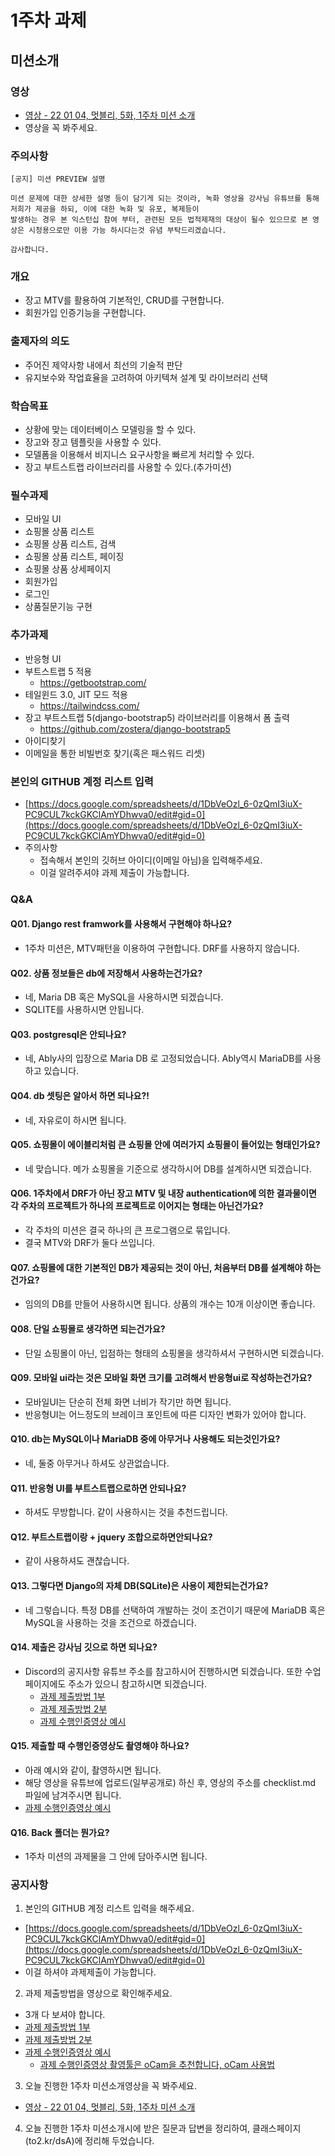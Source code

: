 # 1주차 과제

## 미션소개

### 영상

- [영상 - 22 01 04, 멋블리, 5화, 1주차 미션 소개](https://youtu.be/SFC92Fzz4M4)
- 영상을 꼭 봐주세요.

### 주의사항

```
[공지] 미션 PREVIEW 설명

미션 문제에 대한 상세한 설명 등이 담기게 되는 것이라, 녹화 영상을 강사님 유튜브를 통해 저희가 제공을 하되, 이에 대한 녹화 및 유포, 복제등이
발생하는 경우 본 익스턴십 참여 부터, 관련된 모든 법적제재의 대상이 될수 있으므로 본 영상은 시청용으로만 이용 가능 하시다는것 유념 부탁드리겠습니다.

감사합니다.

```

### 개요

- 장고 MTV를 활용하여 기본적인, CRUD를 구현합니다.
- 회원가입 인증기능을 구현합니다.

### 출제자의 의도

- 주어진 제약사항 내에서 최선의 기술적 판단
- 유지보수와 작업효율을 고려하여 아키텍쳐 설계 및 라이브러리 선택

### 학습목표

- 상황에 맞는 데이터베이스 모델링을 할 수 있다.
- 장고와 장고 템플릿을 사용할 수 있다.
- 모델폼을 이용해서 비지니스 요구사항을 빠르게 처리할 수 있다.
- 장고 부트스트랩 라이브러리를 사용할 수 있다.(추가미션)

### 필수과제

- 모바일 UI
- 쇼핑몰 상품 리스트
- 쇼핑몰 상품 리스트, 검색
- 쇼핑몰 상품 리스트, 페이징
- 쇼핑몰 상품 상세페이지
- 회원가입
- 로그인
- 상품질문기능 구현

### 추가과제

- 반응형 UI
- 부트스트랩 5 적용
  - https://getbootstrap.com/
- 테일윈드 3.0, JIT 모드 적용
  - https://tailwindcss.com/
- 장고 부트스트랩 5(django-bootstrap5) 라이브러리를 이용해서 폼 출력
  - https://github.com/zostera/django-bootstrap5
- 아이디찾기
- 이메일을 통한 비빌번호 찾기(혹은 패스워드 리셋)

### 본인의 GITHUB 계정 리스트 입력

- [https://docs.google.com/spreadsheets/d/1DbVeOzl_6-0zQmI3iuX-PC9CUL7kckGKClAmYDhwva0/edit#gid=0](https://docs.google.com/spreadsheets/d/1DbVeOzl_6-0zQmI3iuX-PC9CUL7kckGKClAmYDhwva0/edit#gid=0)
- 주의사항
  - 접속해서 본인의 깃허브 아이디(이메일 아님)을 입력해주세요.
  - 이걸 알려주셔야 과제 제출이 가능합니다.

### Q&A

#### Q01. Django rest framwork를 사용해서 구현해야 하나요?

- 1주차 미션은, MTV패턴을 이용하여 구현합니다. DRF를 사용하지 않습니다.

#### Q02. 상품 정보들은 db에 저장해서 사용하는건가요?

- 네, Maria DB 혹은 MySQL을 사용하시면 되겠습니다.
- SQLITE를 사용하시면 안됩니다.

#### Q03. postgresql은 안되나요?

- 네, Ably사의 입장으로 Maria DB 로 고정되었습니다. Ably역시 MariaDB를 사용하고 있습니다.

#### Q04. db 셋팅은 알아서 하면 되나요?!

- 네, 자유로이 하시면 됩니다.

#### Q05. 쇼핑몰이 에이블리처럼 큰 쇼핑몰 안에 여러가지 쇼핑몰이 들어있는 형태인가요?

- 네 맞습니다. 메가 쇼핑몰을 기준으로 생각하시어 DB를 설계하시면 되겠습니다.

#### Q06. 1주차에서 DRF가 아닌 장고 MTV 및 내장 authentication에 의한 결과물이면 각 주차의 프로젝트가 하나의 프로젝트로 이어지는 형태는 아닌건가요?

- 각 주차의 미션은 결국 하나의 큰 프로그램으로 묶입니다.
- 결국 MTV와 DRF가 둘다 쓰입니다.

#### Q07. 쇼핑몰에 대한 기본적인 DB가 제공되는 것이 아닌, 처음부터 DB를 설계해야 하는건가요?

- 임의의 DB를 만들어 사용하시면 됩니다. 상품의 개수는 10개 이상이면 좋습니다.

#### Q08. 단일 쇼핑몰로 생각하면 되는건가요?

- 단일 쇼핑몰이 아닌, 입점하는 형태의 쇼핑몰을 생각하셔서 구현하시면 되겠습니다.

#### Q09. 모바일 ui라는 것은 모바일 화면 크기를 고려해서 반응형ui로 작성하는건가요?

- 모바일UI는 단순히 전체 화면 너비가 작기만 하면 됩니다.
- 반응형UI는 어느정도의 브레이크 포인트에 따른 디자인 변화가 있어야 합니다.

#### Q10. db는 MySQL이나 MariaDB 중에 아무거나 사용해도 되는것인가요?

- 네, 둘중 아무거나 하셔도 상관없습니다.

#### Q11. 반응형 UI를 부트스트랩으로하면 안되나요?

- 하셔도 무방합니다. 같이 사용하시는 것을 추천드립니다.

#### Q12. 부트스트랩이랑 + jquery 조합으로하면안되나요?

- 같이 사용하셔도 괜찮습니다.

#### Q13. 그렇다면 Django의 자체 DB(SQLite)은 사용이 제한되는건가요?

- 네 그렇습니다. 특정 DB를 선택하여 개발하는 것이 조건이기 때문에 MariaDB 혹은 MySQL을 사용하는 것을 조건으로 하겠습니다.

#### Q14. 제출은 강사님 깃으로 하면 되나요?

- Discord의 공지사항 유튜브 주소를 참고하시어 진행하시면 되겠습니다. 또한 수업페이지에도 주소가 있으니 참고하시면 되겠습니다.
  - [과제 제출방법 1부](https://youtu.be/QAHEWqFDo5U)
  - [과제 제출방법 2부](https://youtu.be/biZXRksAm4U)
  - [과제 수행인증영상 예시](https://youtu.be/g0p_GsjAHRA)

#### Q15. 제출할 때 수행인증영상도 촬영해야 하나요?

- 아래 예시와 같이, 촬영하시면 됩니다.
- 해당 영상을 유튜브에 업로드(일부공개로) 하신 후, 영상의 주소를 checklist.md 파일에 남겨주시면 됩니다.
- [과제 수행인증영상 예시](https://youtu.be/g0p_GsjAHRA)

#### Q16. Back 폴더는 뭔가요?

- 1주차 미션의 과제물을 그 안에 담아주시면 됩니다.

### 공지사항

1. 본인의 GITHUB 계정 리스트 입력을 해주세요.

- [https://docs.google.com/spreadsheets/d/1DbVeOzl_6-0zQmI3iuX-PC9CUL7kckGKClAmYDhwva0/edit#gid=0](https://docs.google.com/spreadsheets/d/1DbVeOzl_6-0zQmI3iuX-PC9CUL7kckGKClAmYDhwva0/edit#gid=0)
- 이걸 하셔야 과제제출이 가능합니다.

2. 과제 제출방법을 영상으로 확인해주세요.

- 3개 다 보셔야 합니다.
- [과제 제출방법 1부](https://youtu.be/QAHEWqFDo5U)
- [과제 제출방법 2부](https://youtu.be/biZXRksAm4U)
- [과제 수행인증영상 예시](https://youtu.be/g0p_GsjAHRA)
  - [과제 수행인증영상 촬영툴은 oCam을 추천합니다, oCam 사용법](https://youtu.be/SAfcqGHd9Ss)

3. 오늘 진행한 1주차 미션소개영상을 꼭 봐주세요.

- [영상 - 22 01 04, 멋블리, 5화, 1주차 미션 소개](https://youtu.be/SFC92Fzz4M4)

4. 오늘 진행한 1주차 미션소개시에 받은 질문과 답변을 정리하여, 클래스페이지(to2.kr/dsA)에 정리해 두었습니다.

